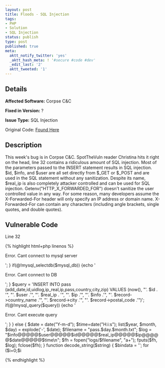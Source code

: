 ```yaml
---
layout: post
title: Floods - SQL Injection
tags:
- PHP
- Solution
- SQL Injection
status: publish
type: post
published: true
meta:
  aktt_notify_twitter: 'yes'
  _aktt_hash_meta: ! '#secure #code #dev'
  _edit_last: '2'
  aktt_tweeted: '1'
---
```

## Details
__Affected Software:__ Corpse C&C

__Fixed in Version:__  ?

__Issue Type:__ SQL Injection

Original Code: <a href="http://spotthevuln.com/2011/07/floods/">Found Here</a>

## Description
This week's bug is in Corpse C&C.  SpotTheVuln reader Christina hits it right on the head,  line 32 contains a ridiculous amount of SQL injection.  Most of the parameters passed to the INSERT statement results in SQL injection.  $id, $info, and $user are all set directly from $_GET or $_POST and are used in the SQL statement without any sanitization.  Despite its name, $real_ip is also completely attacker controlled and can be used for SQL injection.  Getenv("HTTP_X_FORWARDED_FOR") doesn't sanitize the user controlled value in any way.  For some reason, many developers assume the X-Forwarded-For header will only specify an IP address or domain name.  X-Forwarded-For can contain any characters (including angle brackets, single quotes, and double quotes). 

## Vulnerable Code
Line 32

{% highlight html+php linenos %}
<?php

$use_mysql = 1;

if ($use_mysql == 1) {
	require_once('./mysqllog.php');
	require_once('./geoipcity.inc');
}

$ip = getenv("REMOTE_ADDR");
$real_ip = getenv("HTTP_X_FORWARDED_FOR");

if (isset($_GET['id'])) {
	$id = $_GET['id']; 
} else {
	$id = $_POST['id'];
}

$info = $_POST['info'];
$user = $_POST['user'];

if ($use_mysql == 1) {
	//-----------------------------------
	$gi = geoip_open('./GeoIPCity.dat', GEOIP_STANDARD);
	$record = geoip_record_by_addr($gi, $ip);
	geoip_close($gi);
	//-----------------------------------
	$info = decode_string($info);
	if(@!mysql_connect($mysql_host,$mysql_login,$mysql_pass)) {echo '<p class="err"> Error. Cant connect to mysql server </p>'; }
	if(@!mysql_selectdb($mysql_db)) {echo '<p class="err"> Error. Cant connect to DB</p>'; }
	$query = 'INSERT INTO pass (add_date,id,uidlog,ip_real,ip,pass,country,city,zip)
			  VALUES (now(), "'. $id . '", "'. $user .'", "'. $real_ip . '", "'. $ip .'", "'. $info .'", "'. $record->country_name .'", "'. $record->city .'", "'. $record->postal_code .'")';
	if(@!mysql_query($query)) {echo '<p class="err"> Error. Cant execute query</p>';  }
}
else {
	$date = date("Y-m-d");
	$time=date("H:i:s");
	
	list($year, $month, $day) = explode('-', $date);
	$filename = "pass.$day.$month.txt";
	$log = "$info@@@@@$user@@@@@$id@@@@@$real_ip@@@@@$ip@@@@@$date@@@@@$time\n";
	$fh = fopen("logs/$filename", "a+");
	fputs($fh, $log);		
	fclose($fh);
}

function decode_string($string) {
    $bindata = '';
    for ($i=0;$i<strlen($string);$i+=2) {
        $bindata.=chr(hexdec(substr($string,$i,2)));
    }
    return addslashes($bindata);
}
?>
{% endhighlight %}
